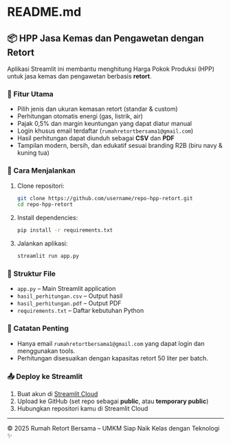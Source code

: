 # README.md

## 📦 HPP Jasa Kemas dan Pengawetan dengan Retort

Aplikasi Streamlit ini membantu menghitung Harga Pokok Produksi (HPP) untuk jasa kemas dan pengawetan berbasis **retort**.

### 🔧 Fitur Utama
- Pilih jenis dan ukuran kemasan retort (standar & custom)
- Perhitungan otomatis energi (gas, listrik, air)
- Pajak 0,5% dan margin keuntungan yang dapat diatur manual
- Login khusus email terdaftar (`rumahretortbersama1@gmail.com`)
- Hasil perhitungan dapat diunduh sebagai **CSV** dan **PDF**
- Tampilan modern, bersih, dan edukatif sesuai branding R2B (biru navy & kuning tua)

### 🚀 Cara Menjalankan
1. Clone repositori:
   ```bash
   git clone https://github.com/username/repo-hpp-retort.git
   cd repo-hpp-retort
   ```
2. Install dependencies:
   ```bash
   pip install -r requirements.txt
   ```
3. Jalankan aplikasi:
   ```bash
   streamlit run app.py
   ```

### 📁 Struktur File
- `app.py` – Main Streamlit application
- `hasil_perhitungan.csv` – Output hasil
- `hasil_perhitungan.pdf` – Output PDF
- `requirements.txt` – Daftar kebutuhan Python

### 📝 Catatan Penting
- Hanya email `rumahretortbersama1@gmail.com` yang dapat login dan menggunakan tools.
- Perhitungan disesuaikan dengan kapasitas retort 50 liter per batch.

### 📤 Deploy ke Streamlit
1. Buat akun di [Streamlit Cloud](https://streamlit.io/cloud)
2. Upload ke GitHub (set repo sebagai **public**, atau **temporary public**)
3. Hubungkan repositori kamu di Streamlit Cloud

---

© 2025 Rumah Retort Bersama – UMKM Siap Naik Kelas dengan Teknologi ✨
